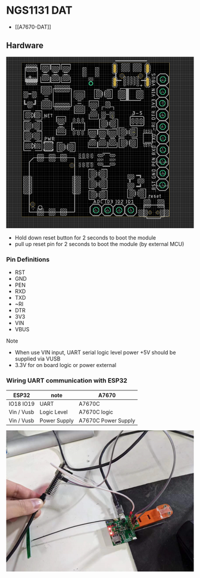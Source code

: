 
# NGS1131 DAT 

- [[A7670-DAT]]

## Hardware

![](08-59-16-08-02-2023.png)

- Hold down reset button for 2 seconds to boot the module 
- pull up   reset pin    for 2 seconds to boot the module (by external MCU)

### Pin Definitions 

- RST 
- GND 
- PEN 
- RXD 
- TXD
- ~RI 
- DTR 
- 3V3 
- VIN 
- VBUS

Note 
- When use VIN input, UART serial logic level power +5V should be supplied via VUSB
- 3.3V for on board logic or power external 


### Wiring UART communication with ESP32

| ESP32      | note         | A7670               |
| ---------- | ------------ | ------------------- |
| IO18 IO19  | UART         | A7670C              |
| Vin / Vusb | Logic Level  | A7670C logic        |
| Vin / Vusb | Power Supply | A7670C Power Supply |

![](15-36-16-05-01-2023.png)


